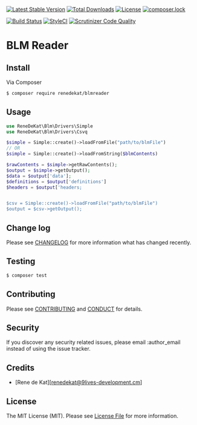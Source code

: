 [![Latest Stable Version](https://poser.pugx.org/renedekat/blmreader/v/stable)](https://packagist.org/packages/renedekat/blmreader)
[![Total Downloads](https://poser.pugx.org/renedekat/blmreader/downloads)](https://packagist.org/packages/renedekat/blmreader)
[![License](https://poser.pugx.org/renedekat/blmreader/license)](https://packagist.org/packages/renedekat/blmreader)
[![composer.lock](https://poser.pugx.org/renedekat/blmreader/composerlock)](https://packagist.org/packages/renedekat/blmreader)


[![Build Status](https://scrutinizer-ci.com/g/renedekat/blmreader/badges/build.png?b=master)](https://scrutinizer-ci.com/g/renedekat/blmreader/build-status/master)
[![StyleCI](https://styleci.io/repos/66577700/shield)](https://styleci.io/repos/66577700)
[![Scrutinizer Code Quality](https://scrutinizer-ci.com/g/renedekat/blmreader/badges/quality-score.png?b=master)](https://scrutinizer-ci.com/g/renedekat/blmreader/?branch=master)

# BLM Reader



## Install

Via Composer

``` bash
$ composer require renedekat/blmreader
```

## Usage

``` php
use ReneDeKat\Blm\Drivers\Simple
use ReneDeKat\Blm\Drivers\Csvq

$simple = Simple::create()->loadFromFile("path/to/blmFile")
// OR
$simple = Simple::create()->loadFromString($blmContents)

$rawContents = $simple->getRawContents();
$output = $simple->getOutput();
$data = $output['data'];
$definitions = $output['definitions']
$headers = $output['headers;


$csv = Simple::create()->loadFromFile("path/to/blmFile")
$output = $csv->getOutput();

```

## Change log

Please see [CHANGELOG](CHANGELOG.md) for more information what has changed recently.

## Testing

``` bash
$ composer test
```

## Contributing

Please see [CONTRIBUTING](CONTRIBUTING.md) and [CONDUCT](CONDUCT.md) for details.

## Security

If you discover any security related issues, please email :author_email instead of using the issue tracker.

## Credits

- [Rene de Kat][renedekat@9lives-development.cm]

## License

The MIT License (MIT). Please see [License File](LICENSE.md) for more information.
